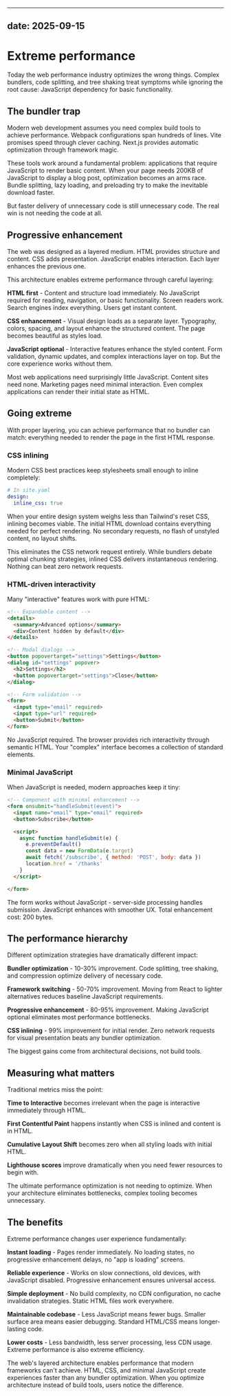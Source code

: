 
---
date: 2025-09-15
---

# Extreme performance
Today the web performance industry optimizes the wrong things. Complex bundlers, code splitting, and tree shaking treat symptoms while ignoring the root cause: JavaScript dependency for basic functionality.

## The bundler trap
Modern web development assumes you need complex build tools to achieve performance. Webpack configurations span hundreds of lines. Vite promises speed through clever caching. Next.js provides automatic optimization through framework magic.

These tools work around a fundamental problem: applications that require JavaScript to render basic content. When your page needs 200KB of JavaScript to display a blog post, optimization becomes an arms race. Bundle splitting, lazy loading, and preloading try to make the inevitable download faster.

But faster delivery of unnecessary code is still unnecessary code. The real win is not needing the code at all.


## Progressive enhancement
The web was designed as a layered medium. HTML provides structure and content. CSS adds presentation. JavaScript enables interaction. Each layer enhances the previous one.

This architecture enables extreme performance through careful layering:

**HTML first** - Content and structure load immediately. No JavaScript required for reading, navigation, or basic functionality. Screen readers work. Search engines index everything. Users get instant content.

**CSS enhancement** - Visual design loads as a separate layer. Typography, colors, spacing, and layout enhance the structured content. The page becomes beautiful as styles load.

**JavaScript optional** - Interactive features enhance the styled content. Form validation, dynamic updates, and complex interactions layer on top. But the core experience works without them.

Most web applications need surprisingly little JavaScript. Content sites need none. Marketing pages need minimal interaction. Even complex applications can render their initial state as HTML.

## Going extreme

With proper layering, you can achieve performance that no bundler can match: everything needed to render the page in the first HTML response.

### CSS inlining

Modern CSS best practices keep stylesheets small enough to inline completely:

```yaml
# In site.yaml
design:
  inline_css: true
```

When your entire design system weighs less than Tailwind's reset CSS, inlining becomes viable. The initial HTML download contains everything needed for perfect rendering. No secondary requests, no flash of unstyled content, no layout shifts.

This eliminates the CSS network request entirely. While bundlers debate optimal chunking strategies, inlined CSS delivers instantaneous rendering. Nothing can beat zero network requests.

### HTML-driven interactivity

Many "interactive" features work with pure HTML:

```html
<!-- Expandable content -->
<details>
  <summary>Advanced options</summary>
  <div>Content hidden by default</div>
</details>

<!-- Modal dialogs -->
<button popovertarget="settings">Settings</button>
<dialog id="settings" popover>
  <h2>Settings</h2>
  <button popovertarget="settings">Close</button>
</dialog>

<!-- Form validation -->
<form>
  <input type="email" required>
  <input type="url" required>
  <button>Submit</button>
</form>
```

No JavaScript required. The browser provides rich interactivity through semantic HTML. Your "complex" interface becomes a collection of standard elements.

### Minimal JavaScript

When JavaScript is needed, modern approaches keep it tiny:

```html
<!-- Component with minimal enhancement -->
<form onsubmit="handleSubmit(event)">
  <input name="email" type="email" required>
  <button>Subscribe</button>

  <script>
    async function handleSubmit(e) {
      e.preventDefault()
      const data = new FormData(e.target)
      await fetch('/subscribe', { method: 'POST', body: data })
      location.href = '/thanks'
    }
  </script>

</form>
```

The form works without JavaScript - server-side processing handles submission. JavaScript enhances with smoother UX. Total enhancement cost: 200 bytes.

## The performance hierarchy

Different optimization strategies have dramatically different impact:

**Bundler optimization** - 10-30% improvement. Code splitting, tree shaking, and compression optimize delivery of necessary code.

**Framework switching** - 50-70% improvement. Moving from React to lighter alternatives reduces baseline JavaScript requirements.

**Progressive enhancement** - 80-95% improvement. Making JavaScript optional eliminates most performance bottlenecks.

**CSS inlining** - 99% improvement for initial render. Zero network requests for visual presentation beats any bundler optimization.

The biggest gains come from architectural decisions, not build tools.

## Measuring what matters

Traditional metrics miss the point:

**Time to Interactive** becomes irrelevant when the page is interactive immediately through HTML.

**First Contentful Paint** happens instantly when CSS is inlined and content is in HTML.

**Cumulative Layout Shift** becomes zero when all styling loads with initial HTML.

**Lighthouse scores** improve dramatically when you need fewer resources to begin with.

The ultimate performance optimization is not needing to optimize. When your architecture eliminates bottlenecks, complex tooling becomes unnecessary.

## The benefits

Extreme performance changes user experience fundamentally:

**Instant loading** - Pages render immediately. No loading states, no progressive enhancement delays, no "app is loading" screens.

**Reliable experience** - Works on slow connections, old devices, with JavaScript disabled. Progressive enhancement ensures universal access.

**Simple deployment** - No build complexity, no CDN configuration, no cache invalidation strategies. Static HTML files work everywhere.

**Maintainable codebase** - Less JavaScript means fewer bugs. Smaller surface area means easier debugging. Standard HTML/CSS means longer-lasting code.

**Lower costs** - Less bandwidth, less server processing, less CDN usage. Extreme performance is also extreme efficiency.

The web's layered architecture enables performance that modern frameworks can't achieve. HTML, CSS, and minimal JavaScript create experiences faster than any bundler optimization. When you optimize architecture instead of build tools, users notice the difference.
